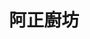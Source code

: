 ---
title: "阿正廚坊"
description: "阿正廚坊"
layout: shop
keywords:
  - 美食競賽
  - 台灣美食
  - 美食精選
datePublished: "2025-06-30"
dateModified: "2025-07-06"
city: "台北市"
district: "中山區"
address: "台北市中山區建國北路三段80巷1號"
phone: "0227025277"
geo: "25.065657746664648, 121.5356822394339"
google_map: "https://maps.app.goo.gl/tJp4JMz8Dd2HdYBDA"
footinder: "https://footinder.com.tw/%e5%8f%b0%e5%8c%97%e5%b8%82%e4%b8%ad%e5%b1%b1%e5%8d%80/362170/"
official: "https://www.facebook.com/chefshowtimetw/"
award:
  - name: "500盤"
    year: "2024"
    entries:
      - dishes:
          - "嫩薑透抽"

---
